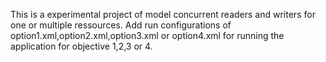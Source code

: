 This is a experimental project of model concurrent readers and writers for one or multiple ressources.
Add run configurations of option1.xml,option2.xml,option3.xml or option4.xml for running the application 
for objective 1,2,3 or 4.
